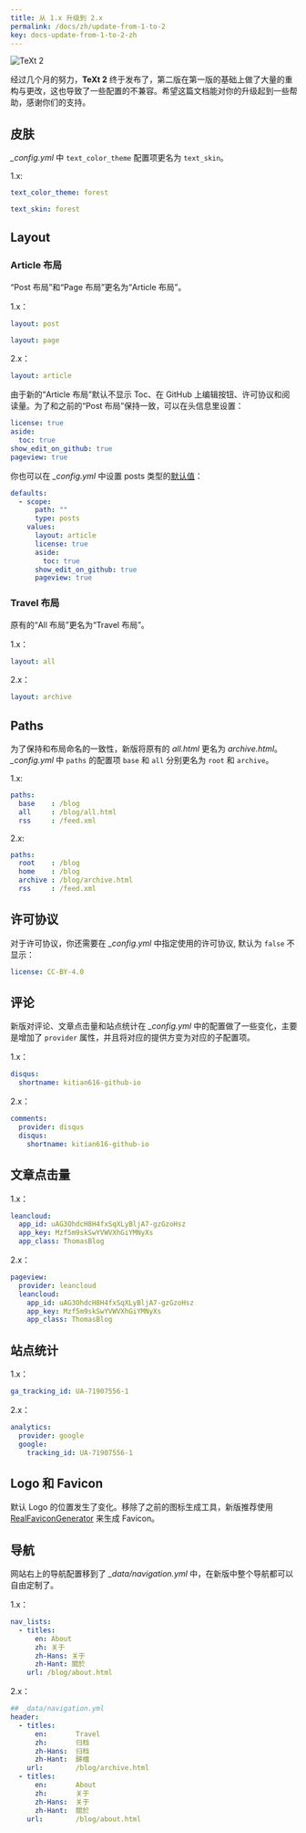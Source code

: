 ```yaml
---
title: 从 1.x 升级到 2.x
permalink: /docs/zh/update-from-1-to-2
key: docs-update-from-1-to-2-zh
---
```


![TeXt 2](https://raw.githubusercontent.com/kitian616/jekyll-TeXt-theme/master/screenshots/TeXt-version-2.jpg)

经过几个月的努力，**TeXt 2** 终于发布了，第二版在第一版的基础上做了大量的重构与更改，这也导致了一些配置的不兼容。希望这篇文档能对你的升级起到一些帮助，感谢你们的支持。

## 皮肤

*_config.yml* 中 `text_color_theme` 配置项更名为 `text_skin`。

1.x:

```yml
text_color_theme: forest
```

```yml
text_skin: forest
```

## Layout

### Article 布局

“Post 布局”和“Page 布局”更名为“Article 布局”。

1.x：

```yml
layout: post
```

```yml
layout: page
```

2.x：

```yml
layout: article
```

由于新的“Article 布局”默认不显示 Toc、在 GitHub 上编辑按钮、许可协议和阅读量。为了和之前的“Post 布局”保持一致，可以在头信息里设置：

```yml
license: true
aside:
  toc: true
show_edit_on_github: true
pageview: true
```

你也可以在 *_config.yml* 中设置 posts 类型的[默认值](https://jekyllrb.com/docs/configuration/#front-matter-defaults)：

```yml
defaults:
  - scope:
      path: ""
      type: posts
    values:
      layout: article
      license: true
      aside:
        toc: true
      show_edit_on_github: true
      pageview: true
```

### Travel 布局

原有的“All 布局”更名为“Travel 布局”。

1.x：

```yml
layout: all
```

2.x：

```yml
layout: archive
```

## Paths

为了保持和布局命名的一致性，新版将原有的 *all.html* 更名为 *archive.html*。*_config.yml* 中 `paths` 的配置项 `base` 和 `all` 分别更名为 `root` 和 `archive`。

1.x:

```yml
paths:
  base    : /blog
  all     : /blog/all.html
  rss     : /feed.xml
```

2.x:

```yml
paths:
  root    : /blog
  home    : /blog
  archive : /blog/archive.html
  rss     : /feed.xml
```

## 许可协议

对于许可协议，你还需要在 *_config.yml* 中指定使用的许可协议, 默认为 `false` 不显示：

```yml
license: CC-BY-4.0
```

## 评论

新版对评论、文章点击量和站点统计在 *_config.yml* 中的配置做了一些变化，主要是增加了 `provider` 属性，并且将对应的提供方变为对应的子配置项。

1.x：

```yml
disqus:
  shortname: kitian616-github-io
```

2.x：

```yml
comments:
  provider: disqus
  disqus:
    shortname: kitian616-github-io
```

## 文章点击量

1.x：

```yml
leancloud:
  app_id: uAG3OhdcH8H4fxSqXLyBljA7-gzGzoHsz
  app_key: Mzf5m9skSwYVWVXhGiYMNyXs
  app_class: ThomasBlog
```

2.x：

```yml
pageview:
  provider: leancloud
  leancloud:
    app_id: uAG3OhdcH8H4fxSqXLyBljA7-gzGzoHsz
    app_key: Mzf5m9skSwYVWVXhGiYMNyXs
    app_class: ThomasBlog
```

## 站点统计

1.x：

```yml
ga_tracking_id: UA-71907556-1
```
2.x：

```yml
analytics:
  provider: google
  google:
    tracking_id: UA-71907556-1
```

## Logo 和 Favicon

默认 Logo 的位置发生了变化。移除了之前的图标生成工具，新版推荐使用 [RealFaviconGenerator](https://realfavicongenerator.net/) 来生成 Favicon。

## 导航

网站右上的导航配置移到了 *_data/navigation.yml* 中，在新版中整个导航都可以自由定制了。

1.x：

```yml
nav_lists:
  - titles:
      en: About
      zh: 关于
      zh-Hans: 关于
      zh-Hant: 關於
    url: /blog/about.html
```

2.x：

```yml
## _data/navigation.yml
header:
  - titles:
      en:       Travel
      zh:       归档
      zh-Hans:  归档
      zh-Hant:  歸檔
    url:        /blog/archive.html
  - titles:
      en:       About
      zh:       关于
      zh-Hans:  关于
      zh-Hant:  關於
    url:        /blog/about.html
```

